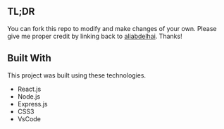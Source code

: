 ## TL;DR

You can fork this repo to modify and make changes of your own. Please give me proper credit by linking back to [aliabdelhai](https://github.com/aliabdelhai/Portfolio). Thanks!


## Built With

This project was built using these technologies.

- React.js
- Node.js
- Express.js
- CSS3
- VsCode


